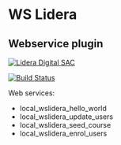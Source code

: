 # WS Lidera
## Webservice plugin

[![Lidera Digital SAC](https://lideradigital.com/wp-content/uploads/2020/09/cropped-logo_.png)](https://lideradigital.com)

[![Build Status](https://travis-ci.org/joemccann/dillinger.svg?branch=master)](https://github.com/jrevillaa/moodle-local_wslidera)

Web services:
- local_wslidera_hello_world
- local_wslidera_update_users
- local_wslidera_seed_course
- local_wslidera_enrol_users

